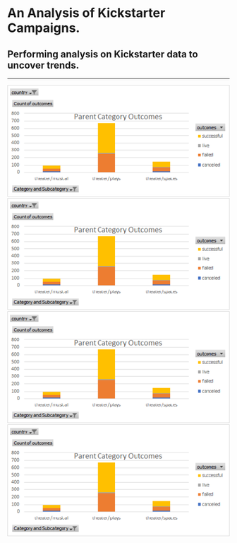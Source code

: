 # **An Analysis of Kickstarter Campaigns.**
## Performing analysis on Kickstarter data to uncover trends.
---
![alt text](https://github.com/keyoumao/kickstarter-analysis/blob/master/Figure%201%20Pivot%20Table.png "Logo Title Text 1")
![alt text](https://github.com/keyoumao/kickstarter-analysis/blob/master/Figure%201%20Pivot%20Table.png "Logo Title Text 1")
![alt text](https://github.com/keyoumao/kickstarter-analysis/blob/master/Figure%201%20Pivot%20Table.png "Logo Title Text 1")
![alt text](https://github.com/keyoumao/kickstarter-analysis/blob/master/Figure%201%20Pivot%20Table.png "Logo Title Text 1")
